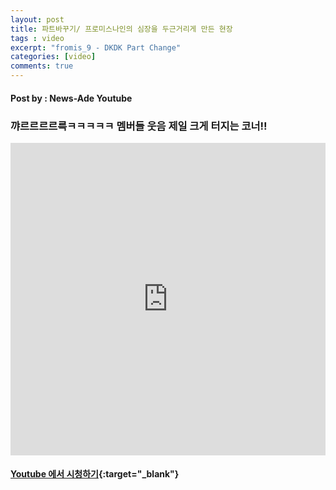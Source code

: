 ```yaml
---
layout: post
title: 파트바꾸기/ 프로미스나인의 심장을 두근거리게 만든 현장 
tags : video
excerpt: "fromis_9 - DKDK Part Change"
categories: [video]
comments: true
---
```

#### Post by : News-Ade Youtube
### 꺄르르르르륵ㅋㅋㅋㅋㅋ 멤버들 웃음 제일 크게 터지는 코너!!

<iframe width="100%" height="500" src="https://www.youtube.com/embed/gQVls_mempI?rel=0" frameborder="0" allow="autoplay; encrypted-media" allowfullscreen></iframe>

#### [Youtube 에서 시청하기](https://www.youtube.com/watch?v=gQVls_mempI){:target="_blank"}
